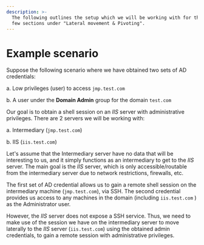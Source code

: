```yaml
---
description: >-
  The following outlines the setup which we will be working with for the next
  few sections under "Lateral movement & Pivoting".
---
```


# Example scenario

Suppose the following scenario where we have obtained two sets of AD credentials:&#x20;

a. Low privileges (user) to access `jmp.test.com`

b. A user under the **Domain Admin** group for the domain `test.com`

Our goal is to obtain a shell session on an _IIS_ server with administrative privileges. There are 2 servers we will be working with:

a. Intermediary (`jmp.test.com`)

b. IIS (`iis.test.com`)

Let's assume that the Intermediary server have no data that will be interesting to us, and it simply functions as an intermediary to get to the _IIS_ server. The main goal is the _IIS_ server, which is only accessible/routable from the intermediary server due to network restrictions, firewalls, etc.

The first set of AD credential allows us to gain a remote shell session on the intermediary machine (`jmp.test.com`), via SSH. The second credential provides us access to any machines in the domain (including `iis.test.com` ) as the Administrator user.

However, the _IIS_ server does not expose a SSH service. Thus, we need to make use of the session we have on the intermediary server to move laterally to the _IIS_ server (`iis.test.com`) using the obtained admin credentials, to gain a remote session with administrative privileges.&#x20;

